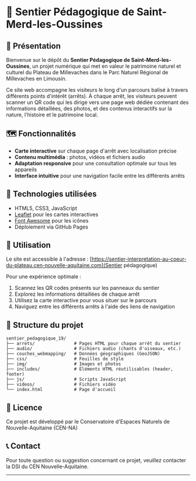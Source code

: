 # 🌿 Sentier Pédagogique de Saint-Merd-les-Oussines

## 📍 Présentation

Bienvenue sur le dépôt du **Sentier Pédagogique de Saint-Merd-les-Oussines**, un projet numérique qui met en valeur le patrimoine naturel et culturel du Plateau de Millevaches dans le Parc Naturel Régional de Millevaches en Limousin.

Ce site web accompagne les visiteurs le long d'un parcours balisé à travers différents points d'intérêt (arrêts). À chaque arrêt, les visiteurs peuvent scanner un QR code qui les dirige vers une page web dédiée contenant des informations détaillées, des photos, et des contenus interactifs sur la nature, l'histoire et le patrimoine local.

## 🗺️ Fonctionnalités

- **Carte interactive** sur chaque page d'arrêt avec localisation précise
- **Contenu multimédia** : photos, vidéos et fichiers audio
- **Adaptation responsive** pour une consultation optimale sur tous les appareils
- **Interface intuitive** pour une navigation facile entre les différents arrêts

## 🔧 Technologies utilisées

- HTML5, CSS3, JavaScript
- [Leaflet](https://leafletjs.com/) pour les cartes interactives
- [Font Awesome](https://fontawesome.com/) pour les icônes
- Déploiement via GitHub Pages

## 📱 Utilisation

Le site est accessible à l'adresse : [https://sentier-interpretation-au-coeur-du-plateau.cen-nouvelle-aquitaine.com](Sentier pédagogique)

Pour une expérience optimale :
1. Scannez les QR codes présents sur les panneaux du sentier
2. Explorez les informations détaillées de chaque arrêt
3. Utilisez la carte interactive pour vous situer sur le parcours
4. Naviguez entre les différents arrêts à l'aide des liens de navigation

## 🌳 Structure du projet

```
sentier_pedagogique_19/
├── arrets/               # Pages HTML pour chaque arrêt du sentier
├── audio/                # Fichiers audio (chants d'oiseaux, etc.)
├── couches_webmapping/   # Données géographiques (GeoJSON)
├── css/                  # Feuilles de style
├── img/                  # Images et photos
├── includes/             # Éléments HTML réutilisables (header, footer)
├── js/                   # Scripts JavaScript
├── videos/               # Fichiers vidéo
└── index.html            # Page d'accueil
```

## 📝 Licence

Ce projet est développé par le Conservatoire d'Espaces Naturels de Nouvelle-Aquitaine (CEN-NA)

## 📞 Contact

Pour toute question ou suggestion concernant ce projet, veuillez contacter la DSI du CEN Nouvelle-Aquitaine.

---

